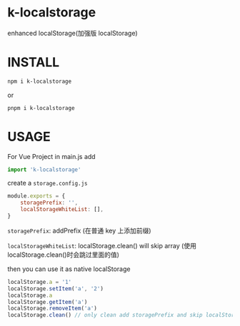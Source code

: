 # k-localstorage

enhanced localStorage(加强版 localStorage)

# INSTALL

```bash
npm i k-localstorage
```
or
```bash
pnpm i k-localstorage
```

# USAGE

For Vue Project in main.js add

```js
import 'k-localstorage'
```

create a `storage.config.js`

```js
module.exports = {
	storagePrefix: '',
	localStorageWhiteList: [],
}
```

`storagePrefix`: addPrefix (在普通 key 上添加前缀)

`localStorageWhiteList`: localStorage.clean() will skip array (使用 localStorage.clean()时会跳过里面的值)

then you can use it as native localStorage

```js
localStorage.a = '1'
localStorage.setItem('a', '2')
localStorage.a
localStorage.getItem('a')
localStorage.removeItem('a')
localStorage.clean() // only clean add storagePrefix and skip localStorageWhiteList (只会清除添加了storagePrefix值的前缀,会跳过localStorageWhiteList白名单里的值)
```
